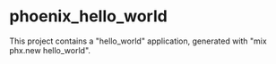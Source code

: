 # phoenix_hello_world

This project contains a "hello_world"  application, generated with "mix phx.new hello_world".
